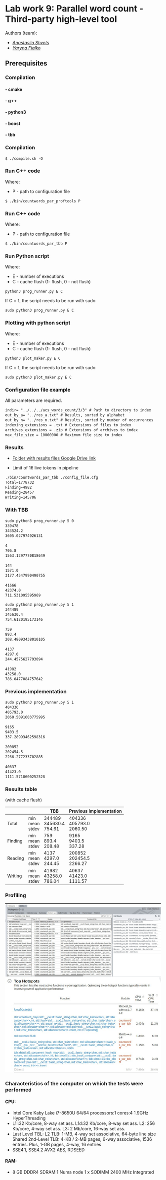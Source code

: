 # Lab work 9: Parallel word count - Third-party high-level tool
Authors (team):
- <a href="https://github.com/shnasta">_Anastasiia Shvets_</a>
- <a href="https://github.com/YarynaFialko">_Yaryna Fialko_</a><br>

## Prerequisites

### Compilation

#### - cmake
#### - g++
#### - python3
#### - boost
#### - tbb 


### Compilation

```
$ ./compile.sh -O
```

### Run C++ code
Where:
* P - path to configuration file
```
$ ./bin/countwords_par_proftools P
```

### Run C++ code
Where:
* P - path to configuration file
```
$ ./bin/countwords_par_tbb P
```

### Run Python script
Where:
* E - number of executions
* C - cache flush (1- flush, 0 - not flush)
```
python3 prog_runner.py E C
```
If C = 1, the script needs to be run with sudo
```
sudo python3 prog_runner.py E C
```

### Plotting with python script
Where:
* E - number of executions
* C - cache flush (1- flush, 0 - not flush)
```
python3 plot_maker.py E C
```
If C = 1, the script needs to be run with sudo
```
sudo python3 plot_maker.py E C
```

### Configuration file example
All parameters are required.
```
indir= "../../../acs_words_count/3/3" # Path to directory to index
out_by_a= "../res_a.txt" # Results, sorted by alphabet
out_by_n= "../res_n.txt" # Results, sorted by number of occurrences
indexing_extensions = .txt # Extensions of files to index
archives_extensions = .zip # Extensions of archives to index
max_file_size = 10000000 # Maximum file size to index
```
### Results
- [Folder with results files Google Drive link](https://drive.google.com/drive/u/0/folders/1l9VxYLz3itqbhVqCmgeRfam0LBmQnpeK)

- Limit of 16 live tokens in pipeline

```angular2html
./bin/countwords_par_tbb ./config_file.cfg 
Total=1778732
Finding=4982
Reading=28457
Writing=145706
```

### With TBB

```angular2html
sudo python3 prog_runner.py 5 0                                                                          
339478
343524.2
3605.027974926131

4
706.8
1563.1297770818649

144
1571.0
3177.4547990490755

41666
42374.0
711.531095595969
```


```angular2html
sudo python3 prog_runner.py 5 1
344489
345630.4
754.6120195173146

759
893.4
208.48093438010105

4137
4297.0
244.4575627793094

41982
43258.0
786.0477084757642
```
### Previous implementation 
    
```angular2html
sudo python3 prog_runner.py 5 1
404336
405793.0
2060.5091603775995

9165
9403.5
337.28993462598316

200852
202454.5
2266.277233702885

40637
41423.0
1111.5718600252528
```

### Results table
(with cache flush)

|         |                        | TBB                              | Previous Implementation               |
|---------|------------------------|----------------------------------|---------------------------------------|
| Total   | min<br/>mean<br/>stdev | 344489 <br/>345630.4<br/> 754.61 | 404336 <br/>405793.0<br/> 2060.50     |
| Finding | min<br/>mean<br/>stdev | 759 <br/> 893.4 <br/> 208.48     | 9165 <br/> 9403.5 <br/> 337.28        |
| Reading | min<br/>mean<br/>stdev | 4137 <br/> 4297.0  <br/> 244.45  | 200852  <br/> 202454.5  <br/> 2266.27 |
| Writing | min<br/>mean<br/>stdev | 41982 <br/> 43258.0 <br/> 786.04 | 40637 <br/> 41423.0 <br/> 1111.57     |


### Profiling

![img.png](img/img.png)
![img.png](img/img1.png)


###  Characteristics of the computer on which the tests were performed
#### CPU:
- Intel Core Kaby Lake i7-8650U 64/64  processors:1 cores:4 1.9GHz HyperThreading
- L1i:32 Kb/core, 8-way set ass. L1d:32 Kb/core, 8-way set ass. L2: 256 Kb/core, 4-way set ass. L3: 2 Mb/core, 16-way set ass.
- Last Level TBL: L2 TLB: 1-MB, 4-way set associative, 64-byte line size Shared 2nd-Level TLB: 4-KB / 2-MB pages, 6-way associative, 1536 entries. Plus, 1-GB pages, 4-way, 16 entries
- SSE4.1, SSE4.2 AVX2 AES, RDSEED
#### RAM:
- 8 GB DDDR4 SDRAM  1 Numa node 1 x SODIMM 2400 MHz Integrated

